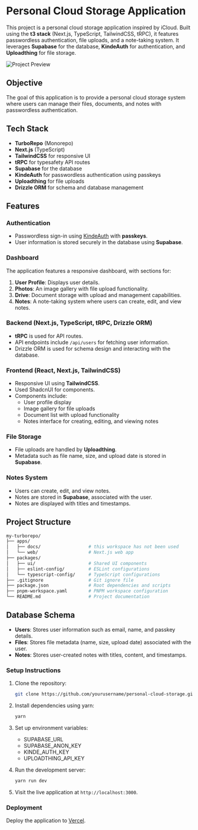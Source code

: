 # Personal Cloud Storage Application

This project is a personal cloud storage application inspired by iCloud. Built using the **t3 stack** (Next.js, TypeScript, TailwindCSS, tRPC), it features passwordless authentication, file uploads, and a note-taking system. It leverages **Supabase** for the database, **KindeAuth** for authentication, and **Uploadthing** for file storage.

![Project Preview]()

## Objective

The goal of this application is to provide a personal cloud storage system where users can manage their files, documents, and notes with passwordless authentication.

## Tech Stack

- **TurboRepo** (Monorepo)
- **Next.js** (TypeScript)
- **TailwindCSS** for responsive UI
- **tRPC** for typesafety API routes
- **Supabase** for the database
- **KindeAuth** for passwordless authentication using passkeys
- **Uploadthing** for file uploads
- **Drizzle ORM** for schema and database management

## Features

### Authentication

- Passwordless sign-in using [KindeAuth](https://authjs.dev/getting-started/providers/passkey) with **passkeys**.
- User information is stored securely in the database using **Supabase**.

### Dashboard

The application features a responsive dashboard, with sections for:
1. **User Profile**: Displays user details.
2. **Photos**: An image gallery with file upload functionality.
3. **Drive**: Document storage with upload and management capabilities.
4. **Notes**: A note-taking system where users can create, edit, and view notes.

### Backend (Next.js, TypeScript, tRPC, Drizzle ORM)

- **tRPC** is used for API routes.
- API endpoints include `/api/users` for fetching user information.
- Drizzle ORM is used for schema design and interacting with the database.

### Frontend (React, Next.js, TailwindCSS)

- Responsive UI using **TailwindCSS**.
- Used ShadcnUI for components.
- Components include:
  - User profile display
  - Image gallery for file uploads
  - Document list with upload functionality
  - Notes interface for creating, editing, and viewing notes

### File Storage

- File uploads are handled by **Uploadthing**.
- Metadata such as file name, size, and upload date is stored in **Supabase**.

### Notes System

- Users can create, edit, and view notes.
- Notes are stored in **Supabase**, associated with the user.
- Notes are displayed with titles and timestamps.

## Project Structure

```bash
my-turborepo/
├── apps/
│   ├── docs/                  # this workspace has not been used
│   └── web/                   # Next.js web app
├── packages/
│   ├── ui/                    # Shared UI components
│   ├── eslint-config/         # ESLint configurations
│   └── typescript-config/     # TypeScript configurations
├── .gitignore                 # Git ignore file
├── package.json               # Root dependencies and scripts
├── pnpm-workspace.yaml        # PNPM workspace configuration
└── README.md                  # Project documentation
```

## Database Schema

- **Users**: Stores user information such as email, name, and passkey details.
- **Files**: Stores file metadata (name, size, upload date) associated with the user.
- **Notes**: Stores user-created notes with titles, content, and timestamps.


### Setup Instructions

1. Clone the repository:

   ```bash
   git clone https://github.com/yourusername/personal-cloud-storage.git
   ```

2. Install dependencies using yarn:

   ```bash
   yarn 
   ```

3. Set up environment variables:
   - SUPABASE_URL
   - SUPABASE_ANON_KEY
   - KINDE_AUTH_KEY
   - UPLOADTHING_API_KEY

4. Run the development server:

   ```bash
   yarn run dev 
   ```

5. Visit the live application at `http://localhost:3000`.

### Deployment

Deploy the application to [Vercel](https://huddle-cloud.vercel.app).

